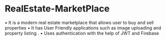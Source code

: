 # RealEstate-MarketPlace
• It is a modern real estate marketplace that allows user to buy and sell properties
• It has User Friendly applications such as image uploading and property listing .
• Uses authentication with the help of JWT and Firebase
